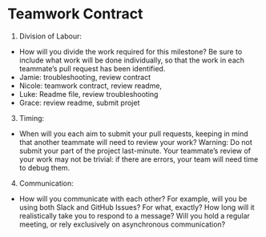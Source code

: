 # Teamwork Contract

1. Division of Labour:
  * How will you divide the work required for this milestone? Be sure to include what work will be done individually, so that the work in each teammate’s pull request has been identified.
  * Jamie: troubleshooting, review contract
  * Nicole: teamwork contract, review readme, 
  * Luke: Readme file, review troubleshooting
  * Grace: review readme, submit projet
    
3. Timing:
  * When will you each aim to submit your pull requests, keeping in mind that another teammate will need to review your work? Warning: Do not submit your part of the project last-minute. Your teammate’s review of your work may not be trivial: if there are errors, your team will need time to debug them.
4. Communication:
  * How will you communicate with each other? For example, will you be using both Slack and GitHub Issues? For what, exactly? How long will it realistically take you to respond to a message? Will you hold a regular meeting, or rely exclusively on asynchronous communication?
